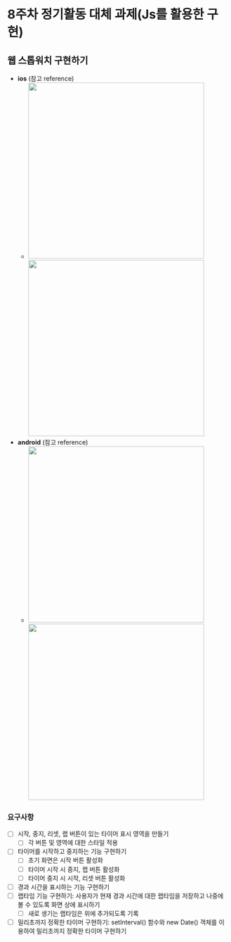 # 8주차 정기활동 대체 과제(Js를 활용한 구현)

## 웹 스톱워치 구현하기

- **ios** (참고 reference)
  - <img src="https://user-images.githubusercontent.com/106325839/235596078-0dafce73-db94-45ef-8308-96a30c21d107.png" height = "400px"> <img src="https://user-images.githubusercontent.com/106325839/235596562-a249f0c8-9d7c-401c-b1f3-1c386cbf24b8.png" height = "400px">
- **android** (참고 reference)
  - <img src="https://user-images.githubusercontent.com/106325839/235596713-1260b4ba-b6f3-4eec-af8c-7e31c0d6c052.jpeg" height="400px"> <img src="https://user-images.githubusercontent.com/106325839/235596690-cc2de5d6-db42-483f-8cc6-388236e2776d.jpeg" height="400px">
### 요구사항
- [ ] 시작, 중지, 리셋, 랩 버튼이 있는 타이머 표시 영역을 만들기
  - [ ] 각 버튼 및 영역에 대한 스타일 적용
- [ ] 타이머를 시작하고 중지하는 기능 구현하기
  - [ ] 초기 화면은 시작 버튼 활성화
  - [ ] 타이머 시작 시 중지, 랩 버튼 활성화
  - [ ] 타이머 중지 시 시작, 리셋 버튼 활성화
- [ ] 경과 시간을 표시하는 기능 구현하기 
- [ ] 랩타임 기능 구현하기: 사용자가 현재 경과 시간에 대한 랩타임을 저장하고 나중에 볼 수 있도록 화면 상에 표시하기
  - [ ] 새로 생기는 랩타임은 위에 추가되도록 기록
- [ ] 밀리초까지 정확한 타이머 구현하기: setInterval() 함수와 new Date() 객체를 이용하여 밀리초까지 정확한 타이머 구현하기
